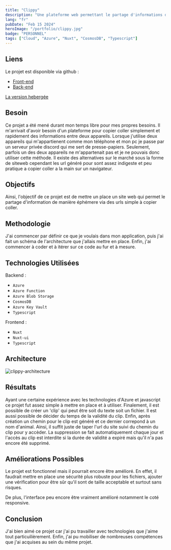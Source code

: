 ```yaml
---
title: "Clippy"
description: "Une plateforme web permettant le partage d'informations de manière éphémère, suivant le modèle de Pastebin."
lang: "fr"
pubDate: "Feb 15 2024"
heroImage: "/portfolio/clippy.jpg"
badge: "PERSONNEL"
tags: ["Cloud", "Azure", "Nuxt", "CosmosDB", "Typescript"]
---
```


## **Liens**
Le projet est disponible via github : 
* [Front-end](https://github.com/IssamSisbane/clippy-frontend)
* [Back-end](https://github.com/IssamSisbane/clippy-backend)

[La version hebergée](https://clippy.snzprojects.tech/)

## **Besoin**
Ce projet a été mené durant mon temps libre pour mes propres besoins. Il m'arrivait d'avoir besoin d'un plateforme pour copier coller simplement et rapidement des informations entre deux appareils. Lorsque j'utilise deux appareils qui m'appartienent comme mon téléphone et mon pc je passe par un serveur privée discord qui me sert de presse-papiers. Seulement, parfois un des deux appareils ne m'appartenait pas et je ne pouvais donc utiliser cette méthode. Il existe des alternatives sur le marché sous la forme de siteweb cependant les url généré pour sont assez indigeste et peu pratique a copier coller a la main sur un navigateur.

## **Objectifs**
Ainsi, l'objectif de ce projet est de mettre un place un site web qui permet le partage d'information de manière éphémere via des urls simple à copier coller.


## **Methodologie**
J'ai commencer par définir ce que je voulais dans mon application, puis j'ai fait un schéma de l'architecture que j'allais mettre en place. Enfin, j'ai commencer à coder et à itérer sur ce code au fur et à mesure.

## **Technologies Utilisées**
Backend :
* `Azure`
* `Azure Function`
* `Azure Blob Storage`
* `CosmosDB`
* `Azure Key Vault`
* `Typescript`

Frontend :
* `Nuxt`
* `Nuxt-ui`
* `Typescript`

## **Architecture**
![clippy-architecture](/portfolio/clippy-architecture.webp)


## **Résultats**
Ayant une certaine expérience avec les technologies d'Azure et javascript ce projet fut assez simple à mettre en place et à utiliser. Finalement, il est possible de créer un 'clip' qui peut être soit du texte soit un fichier. Il est aussi possible de décider du temps de la validité du clip. Enfin, après création un chemin pour le clip est généré et ce dernier correpond à un nom d'animal. Ainsi, il suffit juste de taper l'url du site suivi du chemin du clip pour y accèder. La suppression se fait automatiquement chaque jour et l'accès au clip est interdite si la durée de validité a expiré mais qu'il n'a pas encore été supprimé.

## **Améliorations Possibles**
Le projet est fonctionnel mais il pourrait encore être amélioré. En effet, il faudrait mettre en place une sécurité plus robuste pour les fichiers, ajouter une vérification pour être sûr qu'il sont de taille acceptable et surtout sans risques. 

De plus, l'interface peu encore être vraiment amélioré notamment le coté responsive.
 
## **Conclusion**
J'ai bien aimé ce projet car j'ai pu travailler avec technologies que j'aime tout particuilièrement. Enfin, j'ai pu mobiliser de nombreuses compétences que j'ai acquises au sein du même projet.
